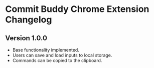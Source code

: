 # Commit Buddy Chrome Extension Changelog

## Version 1.0.0

- Base functionality implemented.
- Users can save and load inputs to local storage.
- Commands can be copied to the clipboard.